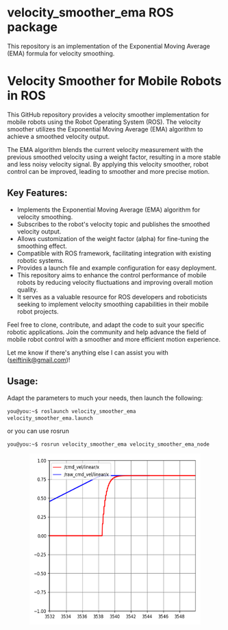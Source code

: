 # velocity_smoother_ema ROS package
This repository is an implementation of the Exponential Moving Average (EMA) formula for velocity smoothing.

# Velocity Smoother for Mobile Robots in ROS

This GitHub repository provides a velocity smoother implementation for mobile robots using the Robot Operating System (ROS). The velocity smoother utilizes the Exponential Moving Average (EMA) algorithm to achieve a smoothed velocity output.

The EMA algorithm blends the current velocity measurement with the previous smoothed velocity using a weight factor, resulting in a more stable and less noisy velocity signal. By applying this velocity smoother, robot control can be improved, leading to smoother and more precise motion.

## Key Features:

  - Implements the Exponential Moving Average (EMA) algorithm for velocity smoothing.
  - Subscribes to the robot's velocity topic and publishes the smoothed velocity output.
  - Allows customization of the weight factor (alpha) for fine-tuning the smoothing effect.
  - Compatible with ROS framework, facilitating integration with existing robotic systems.
  - Provides a launch file and example configuration for easy deployment.
  - This repository aims to enhance the control performance of mobile robots by reducing velocity fluctuations and improving overall motion quality.   
  - It serves as a valuable resource for ROS developers and roboticists seeking to implement velocity smoothing capabilities in their mobile robot projects.

Feel free to clone, contribute, and adapt the code to suit your specific robotic applications. Join the community and help advance the field of mobile robot control with a smoother and more efficient motion experience.

Let me know if there's anything else I can assist you with (seiftinik@gmail.com)!

## Usage:
Adapt the parameters to much your needs, then launch the following:

```console
you@you:~$ roslaunch velocity_smoother_ema velocity_smoother_ema.launch
```
or you can use rosrun

```console
you@you:~$ rosrun velocity_smoother_ema velocity_smoother_ema_node
```

<p align="center">
  <!-- ![velocity_smoother_ema](https://github.com/seifEddy/velocity_smoother_ema/blob/master/velocity_smoother_ema.png | width=100) -->
  <img src="https://github.com/seifEddy/velocity_smoother_ema/blob/master/velocity_smoother_ema.png" width="400" height="400">
</p>

